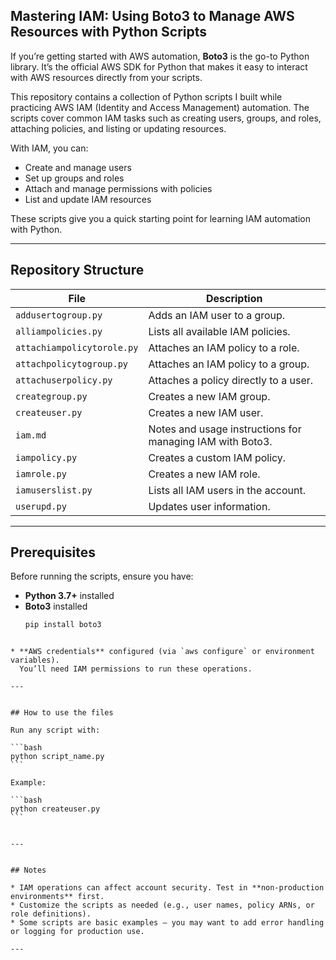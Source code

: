 ## Mastering IAM: Using Boto3 to Manage AWS Resources with Python Scripts


If you’re getting started with AWS automation, **Boto3** is the go-to Python library. It’s the official AWS SDK for Python that makes it easy to interact with AWS resources directly from your scripts.  

This repository contains a collection of Python scripts I built while practicing AWS IAM (Identity and Access Management) automation. The scripts cover common IAM tasks such as creating users, groups, and roles, attaching policies, and listing or updating resources.

With IAM, you can:  
- Create and manage users  
- Set up groups and roles  
- Attach and manage permissions with policies  
- List and update IAM resources  

These scripts give you a quick starting point for learning IAM automation with Python.

---

## Repository Structure

| File | Description |
|------|-------------|
| `addusertogroup.py` | Adds an IAM user to a group. |
| `alliampolicies.py` | Lists all available IAM policies. |
| `attachiampolicytorole.py` | Attaches an IAM policy to a role. |
| `attachpolicytogroup.py` | Attaches an IAM policy to a group. |
| `attachuserpolicy.py` | Attaches a policy directly to a user. |
| `creategroup.py` | Creates a new IAM group. |
| `createuser.py` | Creates a new IAM user. |
| `iam.md` | Notes and usage instructions for managing IAM with Boto3. |
| `iampolicy.py` | Creates a custom IAM policy. |
| `iamrole.py` | Creates a new IAM role. |
| `iamuserslist.py` | Lists all IAM users in the account. |
| `userupd.py` | Updates user information. |

---

## Prerequisites

Before running the scripts, ensure you have:

- **Python 3.7+** installed  
- **Boto3** installed  
  ```bash
  pip install boto3
````

* **AWS credentials** configured (via `aws configure` or environment variables).
  You’ll need IAM permissions to run these operations.

---


## How to use the files

Run any script with:

```bash
python script_name.py
```

Example:

```bash
python createuser.py
```


---


## Notes

* IAM operations can affect account security. Test in **non-production environments** first.
* Customize the scripts as needed (e.g., user names, policy ARNs, or role definitions).
* Some scripts are basic examples — you may want to add error handling or logging for production use.

---
